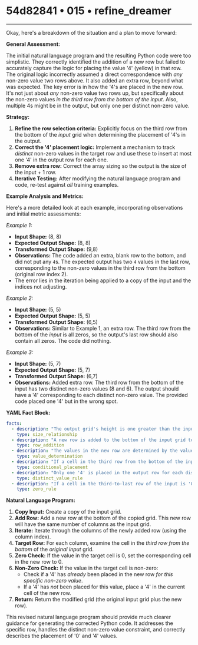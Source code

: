 # 54d82841 • 015 • refine_dreamer

---
Okay, here's a breakdown of the situation and a plan to move forward:

**General Assessment:**

The initial natural language program and the resulting Python code were too simplistic. They correctly identified the addition of a new row but failed to accurately capture the logic for placing the value '4' (yellow) in that row. The original logic incorrectly assumed a direct correspondence with *any* non-zero value two rows above. It also added an extra row, beyond what was expected. The key error is in how the '4's are placed in the new row. It's not just about *any* non-zero value two rows up, but specifically about the non-zero values *in the third row from the bottom of the input*. Also, multiple 4s might be in the output, but only one per distinct non-zero value.

**Strategy:**

1.  **Refine the row selection criteria:** Explicitly focus on the third row from the bottom of the *input* grid when determining the placement of '4's in the output.
2.  **Correct the '4' placement logic:** Implement a mechanism to track *distinct* non-zero values in the target row and use these to insert at most one '4' in the output row for each one.
3. **Remove extra row:** Correct the array sizing so the output is the size of the input + 1 row.
4.  **Iterative Testing:** After modifying the natural language program and code, re-test against *all* training examples.

**Example Analysis and Metrics:**

Here's a more detailed look at each example, incorporating observations and initial metric assessments:

*Example 1:*

*   **Input Shape:** (8, 8)
*   **Expected Output Shape:** (8, 8)
*   **Transformed Output Shape:** (9,8)
*   **Observations:** The code added an extra, blank row to the bottom, and did not put any `4`s. The expected output has two `4` values in the last row, corresponding to the non-zero values in the third row from the bottom (original row index 2).
*  The error lies in the iteration being applied to a copy of the input and the indices not adjusting.

*Example 2:*

*   **Input Shape:** (5, 5)
*   **Expected Output Shape:** (5, 5)
*   **Transformed Output Shape:** (6,5)
*   **Observations:** Similar to Example 1, an extra row. The third row from the bottom of the *input* is all zeros, so the output's last row should also contain all zeros. The code did nothing.

*Example 3:*

*   **Input Shape:** (5, 7)
*   **Expected Output Shape:** (5, 7)
*   **Transformed Output Shape:** (6,7)
*   **Observations:** Added extra row. The third row from the bottom of the input has two distinct non-zero values (8 and 6).  The output should have a '4' corresponding to each distinct non-zero value. The provided code placed one '4' but in the wrong spot.

**YAML Fact Block:**

```yaml
facts:
  - description: "The output grid's height is one greater than the input grid's height."
    type: size_relationship
  - description: "A new row is added to the bottom of the input grid to create the output."
    type: row_addition
  - description: "The values in the new row are determined by the values in the third row from the bottom of the input grid."
    type: value_determination
  - description: "If a cell in the third row from the bottom of the input is non-zero, a '4' is potentially placed in the corresponding column of the new row."
    type: conditional_placement
  - description: "Only one '4' is placed in the output row for each distinct non-zero color in the third to last input row."
    type: distinct_value_rule
  - description: "If a cell in the third-to-last row of the input is '0', a '0' is placed in the corresponding column of the new row."
    type: zero_rule

```

**Natural Language Program:**

1.  **Copy Input:** Create a copy of the input grid.
2.  **Add Row:** Add a new row at the bottom of the copied grid. This new row will have the same number of columns as the input grid.
3.  **Iterate:** Iterate through the columns of the newly added row (using the column index).
4.  **Target Row:** For each column, examine the cell in the *third row from the bottom* of the *original input* grid.
5.  **Zero Check:** If the value in the target cell is 0, set the corresponding cell in the new row to 0.
6.  **Non-Zero Check:** If the value in the target cell is non-zero:
    *   Check if a '4' has *already* been placed in the new row *for this specific non-zero value*.
    *   If a '4' has *not* been placed for this value, place a '4' in the current cell of the new row.
7.  **Return:** Return the modified grid (the original input grid plus the new row).

This revised natural language program should provide much clearer guidance for generating the corrected Python code. It addresses the specific row, handles the distinct non-zero value constraint, and correctly describes the placement of '0' and '4' values.


